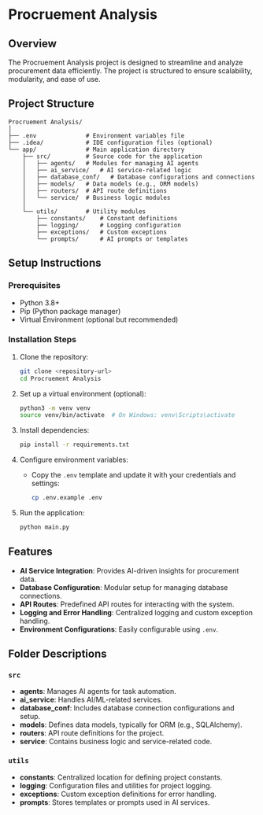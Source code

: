 # Procruement Analysis

## Overview
The Procruement Analysis project is designed to streamline and analyze procurement data efficiently. The project is structured to ensure scalability, modularity, and ease of use.

## Project Structure

```
Procruement Analysis/
│
├── .env              # Environment variables file
├── .idea/            # IDE configuration files (optional)
└── app/              # Main application directory
    ├── src/          # Source code for the application
    │   ├── agents/   # Modules for managing AI agents
    │   ├── ai_service/   # AI service-related logic
    │   ├── database_conf/   # Database configurations and connections
    │   ├── models/   # Data models (e.g., ORM models)
    │   ├── routers/  # API route definitions
    │   └── service/  # Business logic modules
    │
    └── utils/        # Utility modules
        ├── constants/    # Constant definitions
        ├── logging/      # Logging configuration
        ├── exceptions/   # Custom exceptions
        └── prompts/      # AI prompts or templates
```

## Setup Instructions

### Prerequisites
- Python 3.8+
- Pip (Python package manager)
- Virtual Environment (optional but recommended)

### Installation Steps

1. Clone the repository:
   ```bash
   git clone <repository-url>
   cd Procruement Analysis
   ```

2. Set up a virtual environment (optional):
   ```bash
   python3 -m venv venv
   source venv/bin/activate  # On Windows: venv\Scripts\activate
   ```

3. Install dependencies:
   ```bash
   pip install -r requirements.txt
   ```

4. Configure environment variables:
   - Copy the `.env` template and update it with your credentials and settings:
     ```bash
     cp .env.example .env
     ```

5. Run the application:
   ```bash
   python main.py
   ```

## Features

- **AI Service Integration**: Provides AI-driven insights for procurement data.
- **Database Configuration**: Modular setup for managing database connections.
- **API Routes**: Predefined API routes for interacting with the system.
- **Logging and Error Handling**: Centralized logging and custom exception handling.
- **Environment Configurations**: Easily configurable using `.env`.

## Folder Descriptions

### `src`
- **agents**: Manages AI agents for task automation.
- **ai_service**: Handles AI/ML-related services.
- **database_conf**: Includes database connection configurations and setup.
- **models**: Defines data models, typically for ORM (e.g., SQLAlchemy).
- **routers**: API route definitions for the project.
- **service**: Contains business logic and service-related code.

### `utils`
- **constants**: Centralized location for defining project constants.
- **logging**: Configuration files and utilities for project logging.
- **exceptions**: Custom exception definitions for error handling.
- **prompts**: Stores templates or prompts used in AI services.
